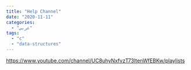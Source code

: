 ```yaml
---
title: "Help Channel"
date: "2020-11-11"
categories:
  - "عربي"
tags:
  - "c"
  - "data-structures"
---
```


https://www.youtube.com/channel/UC8uhyNxfvzT73ltenWfEBKw/playlists
